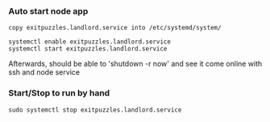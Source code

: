 ### Auto start node app
```
copy exitpuzzles.landlord.service into /etc/systemd/system/

systemctl enable exitpuzzles.landlord.service
systemctl start exitpuzzles.landlord.service
```

Afterwards, should be able to 'shutdown -r now' and see it come online with ssh and node service

### Start/Stop to run by hand
```
sudo systemctl stop exitpuzzles.landlord.service
```